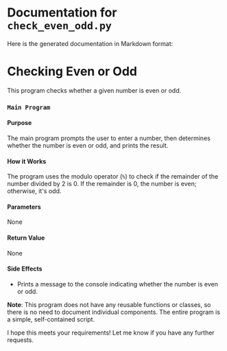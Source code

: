 # Documentation for `check_even_odd.py`

Here is the generated documentation in Markdown format:

**Checking Even or Odd**
=====================

This program checks whether a given number is even or odd.

### `Main Program`
#### Purpose
The main program prompts the user to enter a number, then determines whether the number is even or odd, and prints the result.

#### How it Works
The program uses the modulo operator (`%`) to check if the remainder of the number divided by 2 is 0. If the remainder is 0, the number is even; otherwise, it's odd.

#### Parameters
None

#### Return Value
None

#### Side Effects
* Prints a message to the console indicating whether the number is even or odd.

**Note**: This program does not have any reusable functions or classes, so there is no need to document individual components. The entire program is a simple, self-contained script.

I hope this meets your requirements! Let me know if you have any further requests.